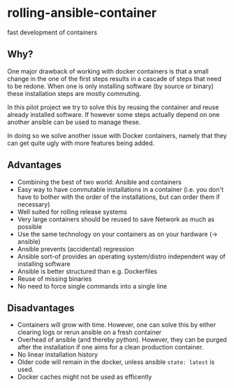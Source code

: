 rolling-ansible-container
==========================

fast development of containers

Why?
-----

One major drawback of working with docker containers is that a small change in the one of the first steps results in a cascade of steps that need to be redone.
When one is only installing software (by source or binary) these installation steps are mostly commuting.

In this pilot project we try to solve this by reusing the container and reuse already installed software.
If however some steps actually depend on one another ansible can be used to manage these.

In doing so we solve another issue with Docker containers, namely that they can get quite ugly with more features being added.


Advantages
-----------

  * Combining the best of two world: Ansible and containers
  * Easy way to have commutable installations in a container (i.e. you don't have to bother with the order of the installations, but can order them if necessary)
  * Well suited for rolling release systems
  * Very large containers should be reused to save Network as much as possible
  * Use the same technology on your containers as on your hardware (-> ansible)
  * Ansible prevents (accidental) regression
  * Ansible sort-of provides an operating system/distro independent way of installing software
  * Ansible is better structured than e.g. Dockerfiles
  * Reuse of missing binaries
  * No need to force single commands into a single line

Disadvantages
---------------

  * Containers will grow with time. However, one can solve this by either clearing logs or rerun ansible on a fresh container  
  * Overhead of ansible (and thereby python). However, they can be purged after the installation if one aims for a clean production container.
  * No linear installation history
  * Older code will remain in the docker, unless ansible `state: latest` is used.
  * Docker caches might not be used as efficently